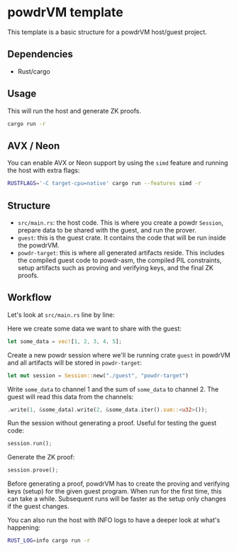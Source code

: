 # powdrVM template

This template is a basic structure for a powdrVM host/guest project.

## Dependencies

- Rust/cargo

## Usage

This will run the host and generate ZK proofs.

```bash
cargo run -r
```

## AVX / Neon

You can enable AVX or Neon support by using the `simd` feature and running the host with extra flags:

```bash
RUSTFLAGS='-C target-cpu=native' cargo run --features simd -r
```

## Structure

- `src/main.rs`: the host code. This is where you create a powdr `Session`, prepare data to be shared with the guest, and run the prover.
- `guest`: this is the guest crate. It contains the code that will be run inside the powdrVM.
- `powdr-target`: this is where all generated artifacts reside. This includes the compiled guest code to powdr-asm, the compiled PIL constraints, setup artifacts such as proving and verifying keys, and the final ZK proofs.

## Workflow

Let's look at `src/main.rs` line by line:

Here we create some data we want to share with the guest:
```rust
let some_data = vec![1, 2, 3, 4, 5];
```

Create a new powdr session where we'll be running crate `guest` in powdrVM
and all artifacts will be stored in `powdr-target`:
```rust
let mut session = Session::new("./guest", "powdr-target")
```

Write `some_data` to channel 1 and the sum of `some_data` to channel 2.
The guest will read this data from the channels:
```rust
.write(1, &some_data).write(2, &some_data.iter().sum::<u32>());
```

Run the session without generating a proof. Useful for testing the guest code:
```rust
session.run();
```

Generate the ZK proof:
```rust
session.prove();
```

Before generating a proof, powdrVM has to create the proving and verifying keys (setup) for the given guest program. When run for the first time, this can take a while. Subsequent runs will be faster as the setup only changes if the guest changes.

You can also run the host with INFO logs to have a deeper look at what's happening:
```bash
RUST_LOG=info cargo run -r
```
